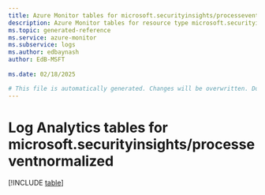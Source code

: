 ```yaml
---
title: Azure Monitor tables for microsoft.securityinsights/processeventnormalized
description: Azure Monitor tables for resource type microsoft.securityinsights/processeventnormalized
ms.topic: generated-reference
ms.service: azure-monitor
ms.subservice: logs
ms.author: edbaynash
author: EdB-MSFT
   
ms.date: 02/18/2025

# This file is automatically generated. Changes will be overwritten. Do not change this file directly.
---
```


# Log Analytics tables for microsoft.securityinsights/processeventnormalized  

[!INCLUDE [table](~/reusable-content/ce-skilling/azure/includes/azure-monitor/reference/tables/microsoft-securityinsights_processeventnormalized-include.md)]

